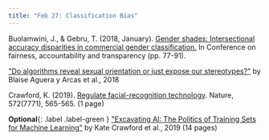 ```yaml
---
title: "Feb 27: Classification Bias"
---
```


Buolamwini, J., & Gebru, T. (2018, January). [Gender shades: Intersectional accuracy disparities in commercial gender classification.](https://drive.google.com/file/d/1VRONFLJ9M9vhTaZLenoR8kUoStlxBXIY/view?usp=sharing) In Conference on fairness, accountability and transparency (pp. 77-91).

["Do algorithms reveal sexual orientation or just expose our stereotypes?"](https://medium.com/@blaisea/do-algorithms-reveal-sexual-orientation-or-just-expose-our-stereotypes-d998fafdf477) by Blaise Aguera y Arcas et al., 2018

Crawford, K. (2019). [Regulate facial-recognition technology](https://drive.google.com/file/d/1dNXxASVAOh7sjfyAxm7B3k1BnPLJ350h/view?usp=sharing). Nature, 572(7771), 565-565. (1 page)

**Optional**{: .label .label-green } ["Excavating AI: The Politics of Training Sets for Machine Learning"](https://www.excavating.ai/) by Kate Crawford et al., 2019 (14 pages)

